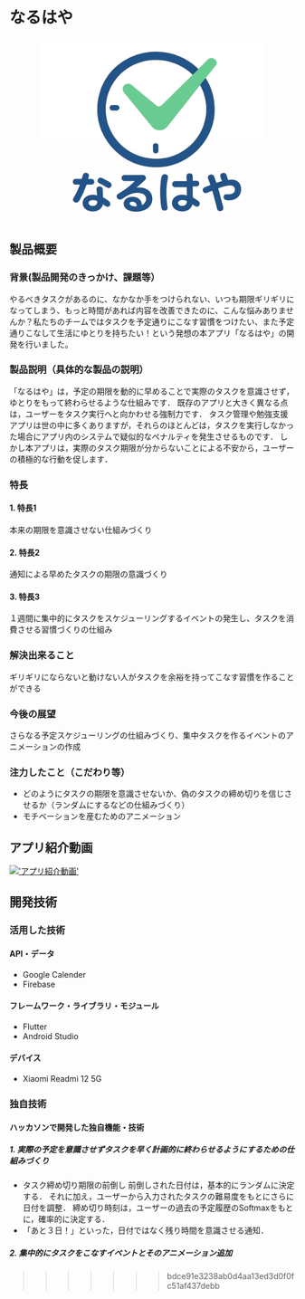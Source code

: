# なるはや
<p align="center">
  <picture>
    <source media="(prefers-color-scheme: dark)" srcset="assets/logo-naruhaya-dark.png">
    <img alt="なるはや ロゴ" src="./logo-naruhaya.png" width="400">
  </picture>
</p>

## 製品概要
### 背景(製品開発のきっかけ、課題等）
やるべきタスクがあるのに、なかなか手をつけられない、いつも期限ギリギリになってしまう、もっと時間があれば内容を改善できたのに、こんな悩みありませんか？私たちのチームではタスクを予定通りにこなす習慣をつけたい、また予定通りこなして生活にゆとりを持ちたい！という発想の本アプリ「なるはや」の開発を行いました。
### 製品説明（具体的な製品の説明）
「なるはや」は，予定の期限を動的に早めることで実際のタスクを意識させず，ゆとりをもって終わらせるような仕組みです．
既存のアプリと大きく異なる点は，ユーザーをタスク実行へと向かわせる強制力です．
タスク管理や勉強支援アプリは世の中に多くありますが，それらのほとんどは，タスクを実行しなかった場合にアプリ内のシステムで疑似的なペナルティを発生させるものです．
しかし本アプリは，実際のタスク期限が分からないことによる不安から，ユーザーの積極的な行動を促します．
### 特長
#### 1. 特長1
本来の期限を意識させない仕組みづくり
#### 2. 特長2
通知による早めたタスクの期限の意識づくり
#### 3. 特長3
１週間に集中的にタスクをスケジューリングするイベントの発生し、タスクを消費させる習慣づくりの仕組み

### 解決出来ること
ギリギリにならないと動けない人がタスクを余裕を持ってこなす習慣を作ることができる
### 今後の展望
さらなる予定スケジューリングの仕組みづくり、集中タスクを作るイベントのアニメーションの作成
### 注力したこと（こだわり等）
* どのようにタスクの期限を意識させないか、偽のタスクの締め切りを信じさせるか（ランダムにするなどの仕組みづくり）
* モチベーションを産むためのアニメーション

## アプリ紹介動画
[!['アプリ紹介動画'](https://img.youtube.com/vi/UCA42WrsM7Q/maxresdefault.jpg)](https://youtu.be/UCA42WrsM7Q?si=1_e9EURF_emCRMAs)

## 開発技術
### 活用した技術
#### API・データ
* Google Calender
* Firebase

#### フレームワーク・ライブラリ・モジュール
* Flutter
* Android Studio

#### デバイス
* Xiaomi Readmi 12 5G


### 独自技術
#### ハッカソンで開発した独自機能・技術
##### 1. 実際の予定を意識させずタスクを早く計画的に終わらせるようにするための仕組みづくり
  * タスク締め切り期限の前倒し
      前倒しされた日付は，基本的にランダムに決定する．
      それに加え，ユーザーから入力されたタスクの難易度をもとにさらに日付を調整．
      締め切り時刻は，ユーザーの過去の予定履歴のSoftmaxをもとに，確率的に決定する．
  * 「あと３日！」といった，日付ではなく残り時間を意識させる通知．
##### 2. 集中的にタスクをこなすイベントとそのアニメーション追加
>>>>>>> bdce91e3238ab0d4aa13ed3d0f0fc51af437debb
